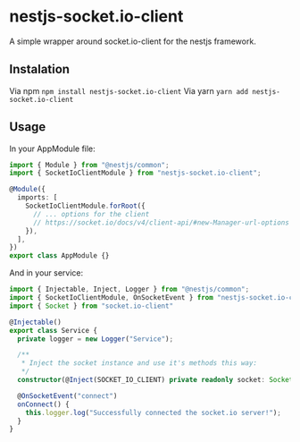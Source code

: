 # nestjs-socket.io-client
A simple wrapper around socket.io-client for the nestjs framework.

## Instalation
Via npm
`npm install nestjs-socket.io-client`
Via yarn
`yarn add nestjs-socket.io-client`

## Usage

In your AppModule file:
```ts
import { Module } from "@nestjs/common";
import { SocketIoClientModule } from "nestjs-socket.io-client";

@Module({
  imports: [
    SocketIoClientModule.forRoot({
      // ... options for the client
      // https://socket.io/docs/v4/client-api/#new-Manager-url-options
    }),
  ],
})
export class AppModule {}
```

And in your service:
```ts
import { Injectable, Inject, Logger } from "@nestjs/common";
import { SocketIoClientModule, OnSocketEvent } from "nestjs-socket.io-client";
import { Socket } from "socket.io-client"

@Injectable()
export class Service {
  private logger = new Logger("Service");

  /**
   * Inject the socket instance and use it's methods this way:
   */ 
  constructor(@Inject(SOCKET_IO_CLIENT) private readonly socket: Socket) {}

  @OnSocketEvent("connect")
  onConnect() {
    this.logger.log("Successfully connected the socket.io server!");
  }
}
```